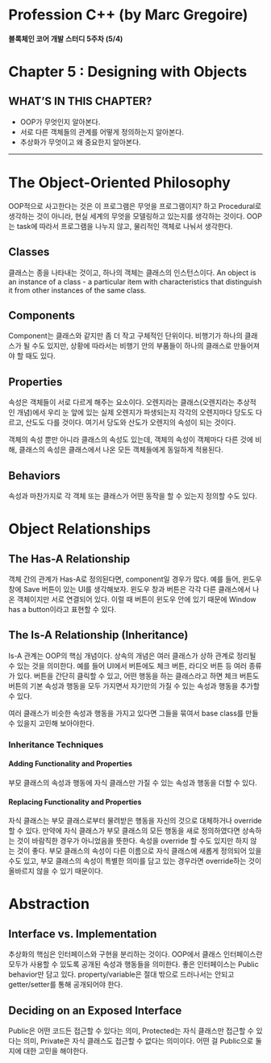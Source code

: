 # Profession C++ (by Marc Gregoire)

#### 블록체인 코어 개발 스터디 5주차 (5/4)


# Chapter 5 : Designing with Objects

## WHAT’S IN THIS CHAPTER?
- OOP가 무엇인지 알아본다.
- 서로 다른 객체들의 관계를 어떻게 정의하는지 알아본다.
- 추상화가 무엇이고 왜 중요한지 알아본다.

---

# The Object-Oriented Philosophy
OOP적으로 사고한다는 것은 이 프로그램은 무엇을 프로그램이지? 하고 Procedural로 생각하는 것이 아니라, 현실 세계의 무엇을 모델링하고 있는지를 생각하는 것이다. OOP는 task에 따라서 프로그램을 나누지 않고, 물리적인 객체로 나눠서 생각한다. 

## Classes
클래스는 종을 나타내는 것이고, 하나의 객체는 클래스의 인스턴스이다. An object is an instance of a class - a particular item with characteristics that distinguish it from other instances of the same class.

## Components
Component는 클래스와 같지만 좀 더 작고 구체적인 단위이다. 비행기가 하나의 클래스가 될 수도 있지만, 상황에 따라서는 비행기 안의 부품들이 하나의 클래스로 만들어져야 할 때도 있다. 

## Properties
속성은 객체들이 서로 다르게 해주는 요소이다. 오렌지라는 클래스(오렌지라는 추상적인 개념)에서 우리 눈 앞에 있는 실제 오렌지가 파생되는지 각각의 오렌지마다 당도도 다르고, 산도도 다를 것이다. 여기서 당도와 산도가 오렌지의 속성이 되는 것이다. 

객체의 속성 뿐만 아니라 클래스의 속성도 있는데, 객체의 속성이 객체마다 다른 것에 비해, 클래스의 속성은 클래스에서 나온 모든 객체들에게 동일하게 적용된다.  

## Behaviors
속성과 마찬가지로 각 객체 또는 클래스가 어떤 동작을 할 수 있는지 정의할 수도 있다. 

# Object Relationships
## The Has-A Relationship
객체 간의 관계가 Has-A로 정의된다면, component일 경우가 많다. 예를 들어, 윈도우 창에 Save 버튼이 있는 UI를 생각해보자. 윈도우 창과 버튼은 각각 다른 클래스에서 나온 객체이지만 서로 연결되어 있다. 이럴 때 버튼이 윈도우 안에 있기 때문에 Window has a button이라고 표현할 수 있다. 

## The Is-A Relationship (Inheritance)
Is-A 관계는 OOP의 핵심 개념이다. 상속의 개념은 여러 클래스가 상하 관계로 정리될 수 있는 것을 의미한다. 예를 들어 UI에서 버튼에도 체크 버튼, 라디오 버튼 등 여러 종류가 있다. 버튼을 간단히 클릭할 수 있고, 어떤 행동을 하는 클래스라고 하면 체크 버튼도 버튼의 기본 속성과 행동을 모두 가지면서 자기만의 가질 수 있는 속성과 행동을 추가할 수 있다. 

여러 클래스가 비슷한 속성과 행동을 가지고 있다면 그들을 묶여서 base class를 만들 수 있을지 고민해 보아야한다. 

### Inheritance Techniques
#### Adding Functionality and Properties
부모 클래스의 속성과 행동에 자식 클래스만 가질 수 있는 속성과 행동을 더할 수 있다.
#### Replacing Functionality and Properties 
자식 클래스는 부모 클래스로부터 물려받은 행동을 자신의 것으로 대체하거나 override 할 수 있다. 만약에 자식 클래스가 부모 클래스의 모든 행동을 새로 정의하였다면 상속하는 것이 바람직한 경우가 아니었음을 뜻한다. 속성을 override 할 수도 있지만 하지 않는 것이 좋다. 부모 클래스의 속성이 다른 이름으로 자식 클래스에 새롭게 정의되어 있을 수도 있고, 부모 클래스의 속성이 특별한 의미를 담고 있는 경우라면 override하는 것이 올바르지 않을 수 있기 때문이다. 

# Abstraction
## Interface vs. Implementation
추상화의 핵심은 인터페이스와 구현을 분리하는 것이다. OOP에서 클래스 인터페이스란 모두가 사용할 수 있도록 공개된 속성과 행동들을 의미한다. 좋은 인터페이스는 Public behavior만 담고 있다. property/variable은 절대 밖으로 드러나서는 안되고 getter/setter를 통해 공개되어야 한다. 

## Deciding on an Exposed Interface
Public은 어떤 코드든 접근할 수 있다는 의미, Protected는 자식 클래스만 접근할 수 있다는 의미, Private은 자식 클래스도 접근할 수 없다는 의미이다. 어떤 걸 Public으로 둘지에 대한 고민을 해야한다. 
